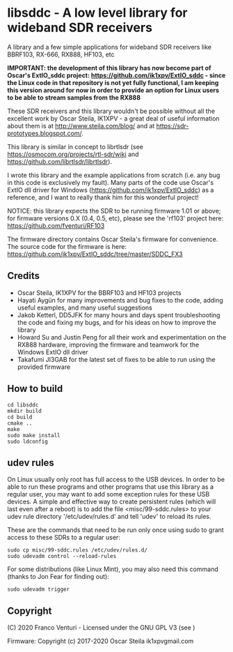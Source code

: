 # libsddc - A low level library for wideband SDR receivers

A library and a few simple applications for wideband SDR receivers like BBRF103, RX-666, RX888, HF103, etc

**IMPORTANT: the development of this library has now become part of Oscar's ExtIO_sddc project: https://github.com/ik1xpv/ExtIO_sddc - since the Linux code in that repository is not yet fully functional, I am keeping this version around for now in order to provide an option for Linux users to be able to stream samples from the RX888**


These SDR receivers and this library wouldn't be possible without all the excellent work by Oscar Steila, IK1XPV - a great deal of useful information about them is at <http://www.steila.com/blog/> and at <https://sdr-prototypes.blogspot.com/>.

This library is similar in concept to librtlsdr (see <https://osmocom.org/projects/rtl-sdr/wiki> and <https://github.com/librtlsdr/librtlsdr>).

I wrote this library and the example applications from scratch (i.e. any bug in this code is exclusively my fault). Many parts of the code use Oscar's ExtIO dll driver for Windows (<https://github.com/ik1xpv/ExtIO_sddc>) as a reference, and I want to really thank him for this wonderful project!


NOTICE: this library expects the SDR to be running firmware 1.01 or above; for firmware versions 0.X (0.4, 0.5, etc), please see the 'rf103' project here: https://github.com/fventuri/RF103


The firmware directory contains Oscar Steila's firmware for convenience. The source code for the firmware is here: https://github.com/ik1xpv/ExtIO_sddc/tree/master/SDDC_FX3


## Credits

- Oscar Steila, IK1XPV for the BBRF103 and HF103 projects
- Hayati Aygün for many improvements and bug fixes to the code, adding useful examples, and many useful suggestions
- Jakob Ketterl, DD5JFK for many hours and days spent troubleshooting the code and fixing my bugs, and for his ideas on how to improve the library
- Howard Su and Justin Peng for all their work and experimentation on the RX888 hardware, improving the firmware and teamwork for the Windows ExtIO dll driver
- Takafumi JI3GAB for the latest set of fixes to be able to run using the provided firmware


## How to build

```
cd libsddc
mkdir build
cd build
cmake ..
make
sudo make install
sudo ldconfig
```

## udev rules

On Linux usually only root has full access to the USB devices. In order to be able to run these programs and other programs that use this library as a regular user, you may want to add some exception rules for these USB devices. A simple and effective way to create persistent rules (which will last even after a reboot) is to add the file <misc/99-sddc.rules> to your udev rule directory '/etc/udev/rules.d' and tell 'udev' to reload its rules.

These are the commands that need to be run only once using sudo to grant access to these SDRs to a regular user:
```
sudo cp misc/99-sddc.rules /etc/udev/rules.d/
sudo udevadm control --reload-rules
```

For some distributions (like Linux Mint), you may also need this command (thanks to Jon Fear for finding out):
```
sudo udevadm trigger
```

## Copyright

(C) 2020 Franco Venturi - Licensed under the GNU GPL V3 (see <LICENSE>)

Firmware:
Copyright (c) 2017-2020 Oscar Steila ik1xpv<at>gmail.com
